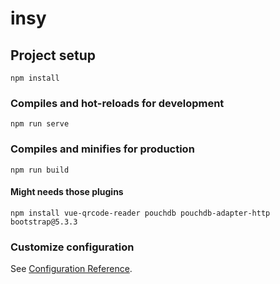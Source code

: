 # insy

## Project setup
```
npm install
```

### Compiles and hot-reloads for development
```
npm run serve
```

### Compiles and minifies for production
```
npm run build
```

#### Might needs those plugins
```
npm install vue-qrcode-reader pouchdb pouchdb-adapter-http bootstrap@5.3.3
```

### Customize configuration
See [Configuration Reference](https://cli.vuejs.org/config/).

